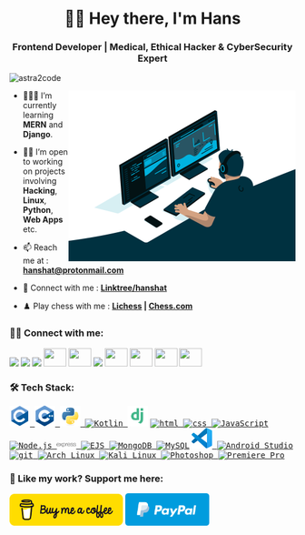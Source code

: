 <!-- my-badges start -->
<!-- my-badges end -->
<!-- [![MasterHead] -->
<h1 align="center">👋🏻 Hey there, I'm Hans</h1>
<h3 align="center"> Frontend Developer | Medical, Ethical Hacker & CyberSecurity Expert</h3>

<p align="left"> <img
        src="https://komarev.com/ghpvc/?username=HansHat&label=Profile%20views&color=0e75b6&style=flat"
        alt="astra2code" /> </p>

<img align="right" alt="Coding" width="400" src="doc/avento.gif" />

- 🧑🏻‍💻 I’m currently learning **MERN** and  **Django**.

- 🤝🏻 I’m open to working on projects involving **Hacking**, **Linux**, **Python**, **Web Apps** etc.

- 📫 Reach me at : **<hanshat@protonmail.com>**

- 📱 Connect with me : **[Linktree/hanshat](https://linktr.ee/hanshat)**

- ♟️ Play chess with me : **[Lichess](https://lichess.org/@/hanshat) | [Chess.com](https://chess.com/member/hanshat)**

<h3 align="left">🤙🏻 Connect with me:</h3>
<p align="left">
        <a href="https://www.hackerrank.com/profile/hanshat" target="_blank" rel="noreferrer"> <kbd> <img
            src="https://upload.wikimedia.org/wikipedia/commons/4/40/HackerRank_Icon-1000px.png"
            width="34" /></a>
        <a href="https://leetcode.com/hanshat/" target="_blank" rel="noreferrer"> <kbd> <img
            src="https://upload.wikimedia.org/wikipedia/commons/1/19/LeetCode_logo_black.png"
            width="34" /></a>
        <a href="https://www.codechef.com/users/hanshat" target="_blank" rel="noreferrer"> <kbd> <img
            src="https://static.uacdn.net/thumbnail/external-app-icons/ce4fd2180646452aa0b03c3ffa3ef8e2.png"
            width="34" /></a>
        <a href="https://www.stackoverflow.com/users/20801729/hanshat"
        target="_blank" rel="noreferrer"> <kbd> <img
            src="https://upload.wikimedia.org/wikipedia/commons/e/ef/Stack_Overflow_icon.svg"
            width="40" height="32" /></a>
        <a href="https://www.dev.to/hanshat" target="_blank"
        rel="noreferrer"> <kbd> <img
            src="https://dev-to-uploads.s3.amazonaws.com/uploads/logos/resized_logo_UQww2soKuUsjaOGNB38o.png"
            width="40" height="32" /></a>
                 <a href="https://www.twitter.com/hanshatt" target="_blank" rel="noreferrer"> <kbd> <img
            src="https://is1-ssl.mzstatic.com/image/thumb/Purple116/v4/1c/1a/0d/1c1a0d1f-3fa5-4644-49ac-034e84d267a0/ProductionAppIcon-1x_U007emarketing-0-7-0-0-0-85-220.png/460x0w.webp"
            width="34" /></a>
        <a href="https://www.facebook.com/hanshat" target="_blank"
        rel="noreferrer"> <kbd> <img
            src="https://upload.wikimedia.org/wikipedia/en/0/04/Facebook_f_logo_%282021%29.svg"
            width="40" height="32" /></a> <a href="http://www.instagram.com/iamhans___/" target="_blank"
        rel="noreferrer"> <kbd> <img
            src="https://upload.wikimedia.org/wikipedia/commons/9/95/Instagram_logo_2022.svg"
            width="40" height="32" /></a> <a href="https://www.linkedin.com/in/hanshat" target="_blank"
        rel="noreferrer"> <kbd> <img
            src="https://upload.wikimedia.org/wikipedia/commons/8/81/LinkedIn_icon.svg"
            width="40" height="32" /></a>
                <a href="https://www.youtube.com/c/hanshat" target="_blank"
        rel="noreferrer"> <kbd> <img
            src="https://upload.wikimedia.org/wikipedia/commons/0/09/YouTube_full-color_icon_%282017%29.svg"
            width="40" height="32" /></a>
</p>

<h3 align="left">🛠️ Tech Stack:</h3>
<p align="left"> <a href="https://www.cprogramming.com/" target="_blank" rel="noreferrer">  <kbd> <img
            src="https://raw.githubusercontent.com/devicons/devicon/master/icons/c/c-original.svg" alt="c"
            width="36" /> </a>
    <a href="https://www.w3schools.com/cpp/" target="_blank" rel="noreferrer">  <kbd> <img
            src="https://raw.githubusercontent.com/devicons/devicon/master/icons/cplusplus/cplusplus-original.svg"
            alt="cplusplus" width="36" /> </a>
    <a href="https://www.python.org" target="_blank" rel="noreferrer">  <kbd> <img
            src="https://raw.githubusercontent.com/devicons/devicon/master/icons/python/python-original.svg"
            alt="python" width="36" /> </a>
    <a href="https://www.kotlinlang.org" target="_blank" rel="noreferrer">  <kbd> <img
            src="https://icon.icepanel.io/Technology/svg/Kotlin.svg"
            alt="Kotlin" width="36" /> </a>
        <a href="https://www.djangoproject.com/" target="_blank" rel="noreferrer"> <kbd> <img src="https://raw.githubusercontent.com/vscode-icons/vscode-icons/0927fc72a1d655c12ec60178df88bef6da3b883d/icons/file_type_django.svg" width="36" alt="Django" /></a>
    <a href="https://developer.mozilla.org/en-US/docs/Web/HTML" target="_blank" rel="noreferrer">  <kbd> <img
            src="https://www.w3.org/html/logo/downloads/HTML5_Logo.svg"
            alt="html" width="36" /> </a>
    <a href="https://developer.mozilla.org/en-US/docs/Web/CSS" target="_blank" rel="noreferrer">  <kbd> <img
            src="https://upload.wikimedia.org/wikipedia/commons/d/d5/CSS3_logo_and_wordmark.svg"
            alt="css" width="26" /> </a>
    <a href="https://ecma-international.org/publications-and-standards/standards/ecma-262/" target="_blank" rel="noreferrer">  <kbd> <img
            src="https://upload.wikimedia.org/wikipedia/commons/6/6a/JavaScript-logo.png"
            alt="JavaScript" width="34" /> </a>
    <a href="https://nodejs.org/en" target="_blank" rel="noreferrer">  <kbd> <img
            src="https://raw.githubusercontent.com/rahuldkjain/github-profile-readme-generator/master/src/images/icons/BackendDevelopment/nodejs.svg"
            alt="Node.js" width="34" /> </a>
    <a href="https://expressjs.com/" target="_blank" rel="noreferrer">  <kbd> <img
            src="https://raw.githubusercontent.com/rahuldkjain/github-profile-readme-generator/master/src/images/icons/BackendDevelopment/express.svg"
            alt="Express.js" width="34" /> </a>
    <a href="https://ejs.co/" target="_blank" rel="noreferrer">  <kbd> <img
            src="https://www.svgrepo.com/show/373574/ejs.svg"
            alt="EJS" width="36" /> </a>
    <a href="https://www.mongodb.com/" target="_blank" rel="noreferrer">  <kbd> <img
            src="https://raw.githubusercontent.com/rahuldkjain/github-profile-readme-generator/master/src/images/icons/Database/mongodb.svg"
            alt="MongoDB" width="38" /> </a>
    <a href="https://www.mysql.com/" target="_blank" rel="noreferrer"> <kbd> <img src="https://skillicons.dev/icons?i=mysql" width="36" alt="MySQL" /></a>
<!--     <a href="https://kotlinlang.org" target="_blank" rel="noreferrer">  <kbd> <img
            src="https://raw.githubusercontent.com/github/explore/4479d2a2c854198cb00160f8593519c14dc3b905/topics/kotlin/kotlin.png"
            alt="kotlin" width="36" /> </a> -->
    <a href="https://code.visualstudio.com/" target="_blank" rel="noreferrer">  <kbd> <img
            src="https://github.com/devicons/devicon/blob/master/icons/vscode/vscode-original.svg"
            title="Visual Studio Code" alt="Visual Studio Code" width="36"/> </a>
<a href="https://developer.android.com/studio/" target="_blank" rel="noreferrer">  <kbd> <img
            src="https://upload.wikimedia.org/wikipedia/commons/c/c1/Android_Studio_icon_%282023%29.svg"
            alt="Android Studio" width="36" /> </a>
    <a href="https://git-scm.com/" target="_blank" rel="noreferrer">  <kbd> <img
            src="https://www.vectorlogo.zone/logos/git-scm/git-scm-icon.svg" alt="git" width="36"/>
        </a>
    <a href="https://archlinux.org/" target="_blank" rel="noreferrer"> <kbd>  <img
            src="https://upload.wikimedia.org/wikipedia/commons/1/13/Arch_Linux_%22Crystal%22_icon.svg"
            alt="Arch Linux" width="36" /> </a>
    <a href="https://www.kali.org/" target="_blank" rel="noreferrer">  <kbd> <img
            src="https://upload.wikimedia.org/wikipedia/commons/2/2b/Kali-dragon-icon.svg" alt="Kali Linux"
            width="36" /> </a>
    <!--   <a href="https://ubuntu.com/" target="_blank" rel="noreferrer"> <img src="https://assets.ubuntu.com/v1/29985a98-ubuntu-logo32.png" alt="Ubuntu" width="36" height="40"/> </a>
<a href="https://linuxmint.com/" target="_blank" rel="noreferrer"> <img src="https://upload.wikimedia.org/wikipedia/commons/3/3f/Linux_Mint_logo_without_wordmark.svg" alt="Linux Mint" width="36" height="40"/> </a> -->
    <a href="https://www.adobe.com/uk/products/photoshop.html" target="_blank" rel="noreferrer"> <kbd> <img
            src="https://upload.wikimedia.org/wikipedia/commons/thumb/a/af/Adobe_Photoshop_CC_icon.svg/240px-Adobe_Photoshop_CC_icon.svg.png"
            alt="Photoshop" width="36" /> </a> <a
        href="https://www.adobe.com/uk/products/premiere.html" target="_blank" rel="noreferrer"> <kbd> <img
            src="https://upload.wikimedia.org/wikipedia/commons/4/40/Adobe_Premiere_Pro_CC_icon.svg"
            alt="Premiere Pro" width="36" /> </a>
</p>


<h3 align="left">🚀 Like my work? Support me here:</h3>
<a href="https://www.buymeacoffee.com/Hanshat" target="_blank"> <kbd> <img
        src="doc/default-yellow.png" alt="Buy Me A Coffee"
        width="200"></a>
<a href="dhttps://paypal.me/Hanshat" target="_blank"> <kbd> <img
        src="doc/paypal-button-blue.png" alt="PayPal"
        width="148"></a>
